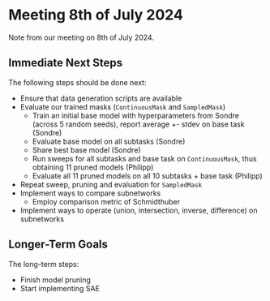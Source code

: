 # Meeting 8th of July 2024
Note from our meeting on 8th of July 2024.

## Immediate Next Steps
The following steps should be done next:
- Ensure that data generation scripts are available
- Evaluate our trained masks (`ContinuousMask` and `SampledMask`)
  - Train an initial base model with hyperparameters from Sondre (across 5 random seeds), report average +- stdev on base task (Sondre)
  - Evaluate base model on all subtasks (Sondre)
  - Share best base model (Sondre)
  - Run sweeps for all subtasks and base task on `ContinuousMask`, thus obtaining 11 pruned models (Philipp)
  - Evaluate all 11 pruned models on all 10 subtasks + base task (Philipp)
- Repeat sweep, pruning and evaluation for `SampledMask`
- Implement ways to compare subnetworks
  - Employ comparison metric of Schmidthuber
- Implement ways to operate (union, intersection, inverse, difference) on subnetworks

## Longer-Term Goals
The long-term steps:
- Finish model pruning
- Start implementing SAE
